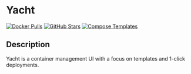 # Yacht

[![Docker Pulls](https://img.shields.io/docker/pulls/selfhostedpro/yacht?style=flat-square&color=607D8B&label=docker%20pulls&logo=docker)](https://hub.docker.com/r/selfhostedpro/yacht)
[![GitHub Stars](https://img.shields.io/github/stars/selfhostedpro/yacht?style=flat-square&color=607D8B&label=github%20stars&logo=github)](https://github.com/selfhostedpro/yacht)
[![Compose Templates](https://img.shields.io/static/v1?style=flat-square&color=607D8B&label=compose&message=templates)](https://github.com/GhostWriters/DockSTARTer/tree/master/compose/.apps/yacht)

## Description

Yacht is a container management UI with a focus on templates and 1-click deployments.
